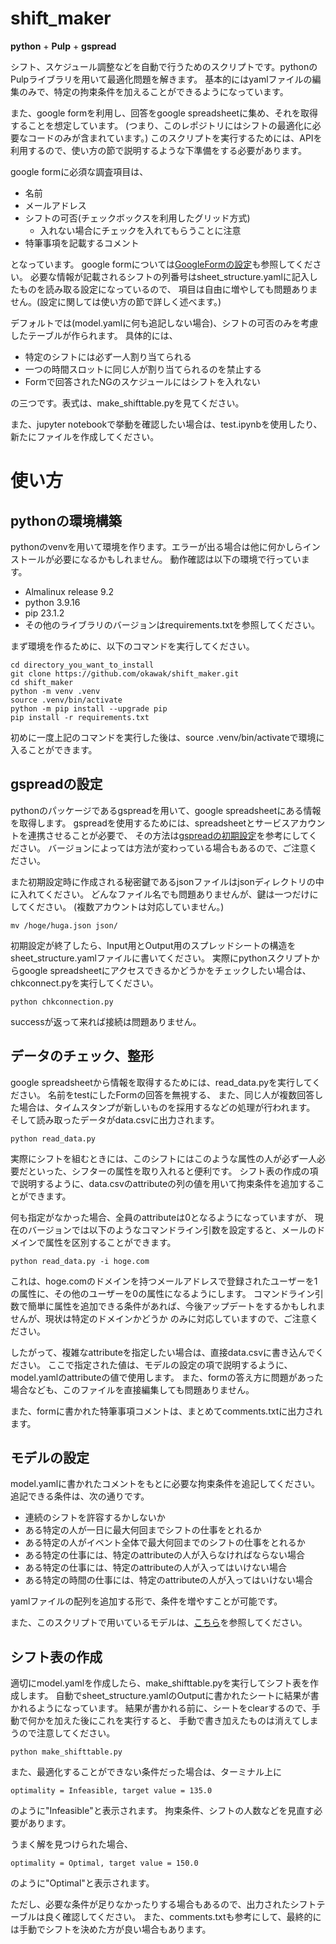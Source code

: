 # shift_maker
**python** + **Pulp** + **gspread**

シフト、スケジュール調整などを自動で行うためのスクリプトです。pythonのPulpライブラリを用いて最適化問題を解きます。
基本的にはyamlファイルの編集のみで、特定の拘束条件を加えることができるようになっています。

また、google formを利用し、回答をgoogle spreadsheetに集め、それを取得することを想定しています。
(つまり、このレポジトリにはシフトの最適化に必要なコードのみが含まれています。)
このスクリプトを実行するためには、APIを利用するので、使い方の節で説明するような下準備をする必要があります。

google formに必須な調査項目は、
* 名前
* メールアドレス
* シフトの可否(チェックボックスを利用したグリッド方式)
    * 入れない場合にチェックを入れてもらうことに注意
* 特筆事項を記載するコメント

となっています。
google formについては[GoogleFormの設定](doc/GoogleForm.md)も参照してください。
必要な情報が記載されるシフトの列番号はsheet_structure.yamlに記入したものを読み取る設定になっているので、
項目は自由に増やしても問題ありません。(設定に関しては使い方の節で詳しく述べます。)

デフォルトでは(model.yamlに何も追記しない場合)、シフトの可否のみを考慮したテーブルが作られます。
具体的には、

* 特定のシフトには必ず一人割り当てられる
* 一つの時間スロットに同じ人が割り当てられるのを禁止する
* Formで回答されたNGのスケジュールにはシフトを入れない

の三つです。表式は、make_shifttable.pyを見てください。

また、jupyter notebookで挙動を確認したい場合は、test.ipynbを使用したり、新たにファイルを作成してください。

# 使い方

## pythonの環境構築
pythonのvenvを用いて環境を作ります。エラーが出る場合は他に何かしらインストールが必要になるかもしれません。
動作確認は以下の環境で行っています。

* Almalinux release 9.2
* python 3.9.16
* pip 23.1.2
* その他のライブラリのバージョンはrequirements.txtを参照してください。

まず環境を作るために、以下のコマンドを実行してください。
```shell
cd directory_you_want_to_install
git clone https://github.com/okawak/shift_maker.git
cd shift_maker
python -m venv .venv
source .venv/bin/activate
python -m pip install --upgrade pip
pip install -r requirements.txt
```

初めに一度上記のコマンドを実行した後は、source .venv/bin/activateで環境に入ることができます。

## gspreadの設定
pythonのパッケージであるgspreadを用いて、google spreadsheetにある情報を取得します。
gspreadを使用するためには、spreadsheetとサービスアカウントを連携させることが必要で、
その方法は[gspreadの初期設定](doc/GoogleAPI.md)を参考にしてください。
バージョンによっては方法が変わっている場合もあるので、ご注意ください。

また初期設定時に作成される秘密鍵であるjsonファイルはjsonディレクトリの中に入れてください。
どんなファイル名でも問題ありませんが、鍵は一つだけにしてください。
(複数アカウントは対応していません。)
```shell
mv /hoge/huga.json json/
```

初期設定が終了したら、Input用とOutput用のスプレッドシートの構造をsheet_structure.yamlファイルに書いてください。
実際にpythonスクリプトからgoogle spreadsheetにアクセスできるかどうかをチェックしたい場合は、
chkconnect.pyを実行してください。
```shell
python chkconnection.py
```
successが返って来れば接続は問題ありません。


## データのチェック、整形
google spreadsheetから情報を取得するためには、read_data.pyを実行してください。
名前をtestにしたFormの回答を無視する、
また、同じ人が複数回答した場合は、タイムスタンプが新しいものを採用するなどの処理が行われます。
そして読み取ったデータがdata.csvに出力されます。

```shell
python read_data.py
```

実際にシフトを組むときには、このシフトにはこのような属性の人が必ず一人必要だといった、シフターの属性を取り入れると便利です。
シフト表の作成の項で説明するように、data.csvのattributeの列の値を用いて拘束条件を追加することができます。

何も指定がなかった場合、全員のattributeは0となるようになっていますが、
現在のバージョンでは以下のようなコマンドライン引数を設定すると、メールのドメインで属性を区別することができます。

```shell
python read_data.py -i hoge.com
```
これは、hoge.comのドメインを持つメールアドレスで登録されたユーザーを1の属性に、その他のユーザーを0の属性になるようにします。
コマンドライン引数で簡単に属性を追加できる条件があれば、今後アップデートをするかもしれませんが、現状は特定のドメインかどうか
のみに対応していますので、ご注意ください。

したがって、複雑なattributeを指定したい場合は、直接data.csvに書き込んでください。
ここで指定された値は、モデルの設定の項で説明するように、model.yamlのattributeの値で使用します。
また、formの答え方に問題があった場合なども、このファイルを直接編集しても問題ありません。

また、formに書かれた特筆事項コメントは、まとめてcomments.txtに出力されます。


## モデルの設定
model.yamlに書かれたコメントをもとに必要な拘束条件を追記してください。
追記できる条件は、次の通りです。

* 連続のシフトを許容するかしないか
* ある特定の人が一日に最大何回までシフトの仕事をとれるか
* ある特定の人がイベント全体で最大何回までのシフトの仕事をとれるか
* ある特定の仕事には、特定のattributeの人が入らなければならない場合
* ある特定の仕事には、特定のattributeの人が入ってはいけない場合
* ある特定の時間の仕事には、特定のattributeの人が入ってはいけない場合

yamlファイルの配列を追加する形で、条件を増やすことが可能です。

また、このスクリプトで用いているモデルは、[こちら](doc/model.md)を参照してください。

## シフト表の作成
適切にmodel.yamlを作成したら、make_shifttable.pyを実行してシフト表を作成します。
自動でsheet_structure.yamlのOutputに書かれたシートに結果が書かれるようになっています。
結果が書かれる前に、シートをclearするので、手動で何かを加えた後にこれを実行すると、
手動で書き加えたものは消えてしまうので注意してください。

```shell
python make_shifttable.py
```

また、最適化することができない条件だった場合は、ターミナル上に
```
optimality = Infeasible, target value = 135.0
```
のように"Infeasible"と表示されます。
拘束条件、シフトの人数などを見直す必要があります。

うまく解を見つけられた場合、
```
optimality = Optimal, target value = 150.0
```
のように"Optimal"と表示されます。

ただし、必要な条件が足りなかったりする場合もあるので、出力されたシフトテーブルは良く確認してください。
また、comments.txtも参考にして、最終的には手動でシフトを決めた方が良い場合もあります。
